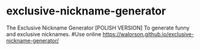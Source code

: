 # exclusive-nickname-generator
The Exclusive Nickname Generator [POLISH VERSION] To generate funny and exclusive nicknames.
#Use online
https://walorson.github.io/exclusive-nickname-generator/
